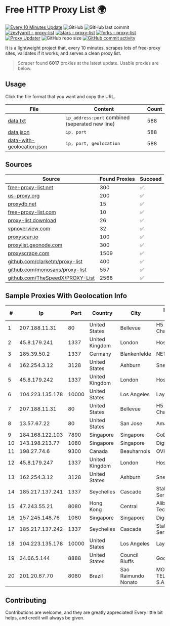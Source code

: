 
# Free HTTP Proxy List 🌍

[![Every 10 Minutes Update](https://github.com/mertguvencli/http-proxy-list/actions/workflows/main.yml/badge.svg?branch=main)](https://github.com/mertguvencli/http-proxy-list/actions/workflows/main.yml)
![GitHub](https://img.shields.io/github/license/mertguvencli/http-proxy-list)
![GitHub last commit](https://img.shields.io/github/last-commit/mertguvencli/http-proxy-list)
[![zevtyardt - proxy-list](https://img.shields.io/static/v1?label=zevtyardt&message=proxy-list&color=blue&logo=github)](https://github.com/zevtyardt/proxy-list "Go to GitHub repo")
[![stars - proxy-list](https://img.shields.io/github/stars/zevtyardt/proxy-list?style=social)](https://github.com/zevtyardt/proxy-list)
[![forks - proxy-list](https://img.shields.io/github/forks/zevtyardt/proxy-list?style=social)](https://github.com/zevtyardt/proxy-list)
[![Proxy Updater](https://github.com/zevtyardt/proxy-list/workflows/Proxy%20Updater/badge.svg)](https://github.com/zevtyardt/proxy-list/actions?query=workflow:"Proxy+Updater")
![GitHub repo size](https://img.shields.io/github/repo-size/zevtyardt/proxy-list)
[![GitHub commit activity](https://img.shields.io/github/commit-activity/m/zevtyardt/proxy-list?logo=commits)](https://github.com/zevtyardt/proxy-list/commits/main)

It is a lightweight project that, every 10 minutes, scrapes lots of free-proxy sites, validates if it works, and serves a clean proxy list.

> Scraper found **6017** proxies at the latest update. Usable proxies are below.

## Usage

Click the file format that you want and copy the URL.

|File|Content|Count|
|----|-------|-----|
|[data.txt](https://raw.githubusercontent.com/mertguvencli/http-proxy-list/main/proxy-list/data.txt)|`ip_address:port` combined (seperated new line)|588|
|[data.json](https://raw.githubusercontent.com/mertguvencli/http-proxy-list/main/proxy-list/data.json)|`ip, port`|588|
|[data-with-geolocation.json](https://raw.githubusercontent.com/mertguvencli/http-proxy-list/main/proxy-list/data-with-geolocation.json)|`ip, port, geolocation`|588|

## Sources

|Source|Found Proxies|Succeed|
|------|-------------|-------|
|[free-proxy-list.net](https://free-proxy-list.net)|300|✅|
|[us-proxy.org](https://www.us-proxy.org)|200|✅|
|[proxydb.net](http://proxydb.net)|15|✅|
|[free-proxy-list.com](https://free-proxy-list.com/?page=&port=&type%5B%5D=http&type%5B%5D=https&up_time=0&search=Search)|10|✅|
|[proxy-list.download](https://www.proxy-list.download/HTTP)|26|✅|
|[vpnoverview.com](https://vpnoverview.com/privacy/anonymous-browsing/free-proxy-servers)|32|✅|
|[proxyscan.io](https://www.proxyscan.io)|100|✅|
|[proxylist.geonode.com](https://proxylist.geonode.com/api/proxy-list?limit=300&page=1&sort_by=lastChecked&sort_type=desc&protocols=http,https)|300|✅|
|[proxyscrape.com](https://api.proxyscrape.com/v2/?request=displayproxies&protocol=http&timeout=10000&country=all&ssl=all&anonymity=all)|1509|✅|
|[github.com/clarketm/proxy-list](https://raw.githubusercontent.com/clarketm/proxy-list/master/proxy-list-raw.txt)|400|✅|
|[github.com/monosans/proxy-list](https://raw.githubusercontent.com/monosans/proxy-list/main/proxies/http.txt)|557|✅|
|[github.com/TheSpeedX/PROXY-List](https://raw.githubusercontent.com/TheSpeedX/PROXY-List/master/http.txt)|2568|✅|


## Sample Proxies With Geolocation Info

|#|Ip|Port|Country|City|Internet Service Provider|
|-|--|----|-------|----|-------------------------|
|1|207.188.11.31|80|United States|Bellevue|H5 Data Centers - Chandler LLC|
|2|45.8.179.241|1337|United Kingdom|London|Hostland LLC|
|3|185.39.50.2|1337|Germany|Blankenfelde|NETZNUTZ|
|4|162.254.3.12|3128|United States|Ashburn|Sneaker Server|
|5|45.8.179.242|1337|United Kingdom|London|Hostland LLC|
|6|104.223.135.178|10000|United States|Los Angeles|LayerHost|
|7|207.188.11.31|80|United States|Bellevue|H5 Data Centers - Chandler LLC|
|8|13.57.67.22|80|United States|San Jose|Amazon.com, Inc.|
|9|184.168.122.103|7890|Singapore|Singapore|GoDaddy.com, LLC|
|10|143.198.213.77|1080|Singapore|Singapore|DigitalOcean, LLC|
|11|198.27.74.6|9300|Canada|Beauharnois|OVH SAS|
|12|45.8.179.247|1337|United Kingdom|London|Hostland LLC|
|13|162.254.3.12|3128|United States|Ashburn|Sneaker Server|
|14|185.217.137.241|1337|Seychelles|Cascade|Stallion Network Services Limited|
|15|47.243.55.21|8080|Hong Kong|Central|Alibaba (US) Technology Co., Ltd.|
|16|157.245.148.76|1080|Singapore|Singapore|DigitalOcean, LLC|
|17|185.217.137.242|1337|Seychelles|Cascade|Stallion Network Services Limited|
|18|104.223.135.178|10000|United States|Los Angeles|LayerHost|
|19|34.66.5.144|8888|United States|Council Bluffs|Google LLC|
|20|201.20.67.70|8080|Brazil|Sao Raimundo Nonato|MOB SERVICOS DE TELECOMUNICACOES S.A.|



## Contributing

Contributions are welcome, and they are greatly appreciated! Every
little bit helps, and credit will always be given.

